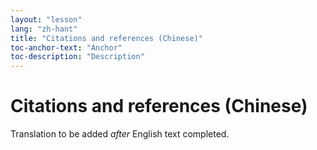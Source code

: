 ```yaml
---
layout: "lesson"
lang: "zh-hant"
title: "Citations and references (Chinese)"
toc-anchor-text: "Anchor"
toc-description: "Description"
---
```


# Citations and references (Chinese)

Translation to be added _after_ English text completed.
